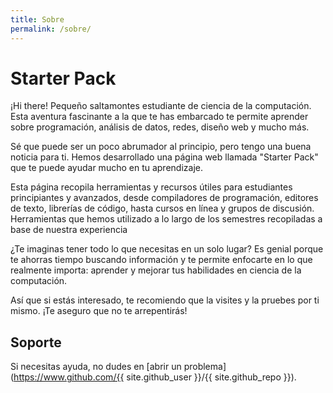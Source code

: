 ```yaml
---
title: Sobre
permalink: /sobre/
---
```


# Starter Pack

¡Hi there! Pequeño saltamontes estudiante de ciencia de la computación. Esta aventura fascinante a la que te has embarcado te permite aprender sobre programación, análisis de datos, redes, diseño web y mucho más.

Sé que puede ser un poco abrumador al principio, pero tengo una buena noticia para ti. Hemos desarrollado una página web llamada "Starter Pack" que te puede ayudar mucho en tu aprendizaje.

Esta página recopila herramientas y recursos útiles para estudiantes principiantes y avanzados, desde compiladores de programación, editores de texto, librerías de código, hasta cursos en línea y grupos de discusión. Herramientas que hemos utilizado a lo largo de los semestres recopiladas a base de nuestra experiencia

¿Te imaginas tener todo lo que necesitas en un solo lugar? Es genial porque te ahorras tiempo buscando información y te permite enfocarte en lo que realmente importa: aprender y mejorar tus habilidades en ciencia de la computación.

Así que si estás interesado, te recomiendo que la visites y la pruebes por ti mismo. ¡Te aseguro que no te arrepentirás!


## Soporte

Si necesitas ayuda, no dudes en [abrir un problema](https://www.github.com/{{ site.github_user }}/{{ site.github_repo }}).
